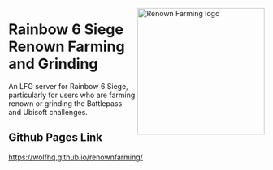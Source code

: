 <img src="https://raw.githubusercontent.com/WolfHQ/renownfarming/gh-pages/images/alpha-black.svg"
 alt="Renown Farming logo" title="RenownFarm" align="right" width="250" height="250" />
 
# Rainbow 6 Siege Renown Farming and Grinding

An LFG server for Rainbow 6 Siege, particularly for users who are farming renown or grinding the Battlepass and Ubisoft challenges.

## Github Pages Link

https://wolfhq.github.io/renownfarming/

